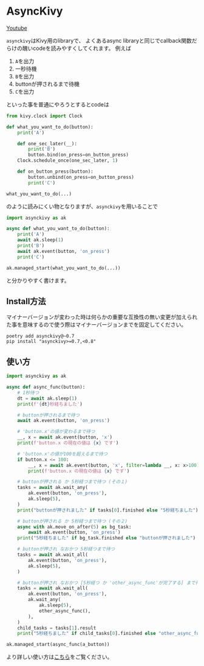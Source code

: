 # AsyncKivy

[Youtube](https://www.youtube.com/playlist?list=PLNdhqAjzeEGjTpmvNck4Uykps8s9LmRTJ)

`asynckivy`はKivy用のlibraryで、
よくあるasync libraryと同じでcallback関数だらけの醜いcodeを読みやすくしてくれます。
例えば

1. `A`を出力
1. 一秒待機
1. `B`を出力
1. buttonが押されるまで待機
1. `C`を出力

といった事を普通にやろうとするとcodeは

```python
from kivy.clock import Clock

def what_you_want_to_do(button):
    print('A')

    def one_sec_later(__):
        print('B')
        button.bind(on_press=on_button_press)
    Clock.schedule_once(one_sec_later, 1)

    def on_button_press(button):
        button.unbind(on_press=on_button_press)
        print('C')

what_you_want_to_do(...)
```

のように読みにくい物となりますが、`asynckivy`を用いることで

```python
import asynckivy as ak

async def what_you_want_to_do(button):
    print('A')
    await ak.sleep(1)
    print('B')
    await ak.event(button, 'on_press')
    print('C')

ak.managed_start(what_you_want_to_do(...))
```

と分かりやすく書けます。

## Install方法

マイナーバージョンが変わった時は何らかの重要な互換性の無い変更が加えられた事を意味するので使う際はマイナーバージョンまでを固定してください。

```text
poetry add asynckivy@~0.7
pip install "asynckivy>=0.7,<0.8"
```

## 使い方

```python
import asynckivy as ak

async def async_func(button):
    # 1秒待つ
    dt = await ak.sleep(1)
    print(f'{dt}秒経ちました')

    # buttonが押されるまで待つ
    await ak.event(button, 'on_press')

    # 'button.x'の値が変わるまで待つ
    __, x = await ak.event(button, 'x')
    print(f'button.x の現在の値は {x} です')

    # 'button.x'の値が100を超えるまで待つ
    if button.x <= 100:
        __, x = await ak.event(button, 'x', filter=lambda __, x: x>100)
        print(f'button.x の現在の値は {x} です')

    # buttonが押される か 5秒経つまで待つ (その１)
    tasks = await ak.wait_any(
        ak.event(button, 'on_press'),
        ak.sleep(5),
    )
    print("buttonが押されました" if tasks[0].finished else "5秒経ちました")

    # buttonが押される か 5秒経つまで待つ (その２)
    async with ak.move_on_after(5) as bg_task:
        await ak.event(button, 'on_press')
    print("5秒経ちました" if bg_task.finished else "buttonが押されました")

    # buttonが押され なおかつ 5秒経つまで待つ
    tasks = await ak.wait_all(
        ak.event(button, 'on_press'),
        ak.sleep(5),
    )

    # buttonが押され なおかつ [5秒経つ か 'other_async_func'が完了する] まで待つ
    tasks = await ak.wait_all(
        ak.event(button, 'on_press'),
        ak.wait_any(
            ak.sleep(5),
            other_async_func(),
        ),
    )
    child_tasks = tasks[1].result
    print("5秒経ちました" if child_tasks[0].finished else "other_async_funcが完了しました")

ak.managed_start(async_func(a_button))
```

より詳しい使い方は[こちら](https://asyncgui.github.io/asynckivy/)をご覧ください。
